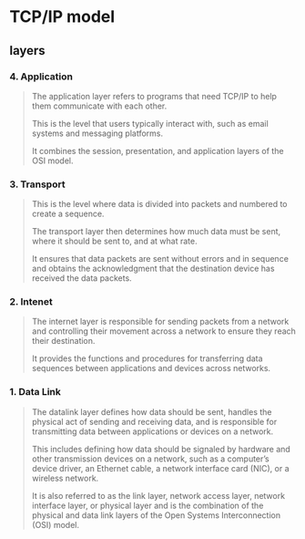 # TCP/IP model

## layers

### 4. Application

> The application layer refers to programs that need TCP/IP to help them communicate with each other.
>
> This is the level that users typically interact with, such as email systems and messaging platforms.
>
> It combines the session, presentation, and application layers of the OSI model.

### 3. Transport

> This is the level where data is divided into packets and numbered to create a sequence.
>
> The transport layer then determines how much data must be sent, where it should be sent to, and at what rate.
>
> It ensures that data packets are sent without errors and in sequence and obtains the acknowledgment that the destination device has received the data packets.

### 2. Intenet

> The internet layer is responsible for sending packets from a network and controlling their movement across a network to ensure they reach their destination.
>
> It provides the functions and procedures for transferring data sequences between applications and devices across networks.

### 1. Data Link

> The datalink layer defines how data should be sent, handles the physical act of sending and receiving data, and is responsible for transmitting data between applications or devices on a network.
>
> This includes defining how data should be signaled by hardware and other transmission devices on a network, such as a computer’s device driver, an Ethernet cable, a network interface card (NIC), or a wireless network.
>
> It is also referred to as the link layer, network access layer, network interface layer, or physical layer and is the combination of the physical and data link layers of the Open Systems Interconnection (OSI) model.

